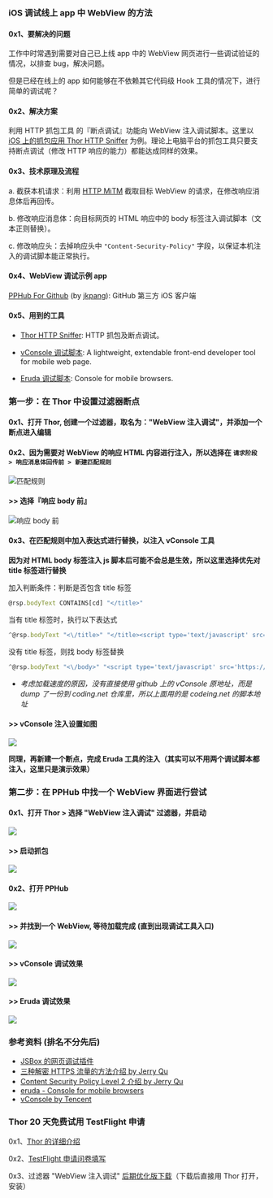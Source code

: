 ### iOS 调试线上 app 中 WebView 的方法

#### 0x1、要解决的问题

工作中时常遇到需要对自己已上线 app 中的 WebView 网页进行一些调试验证的情况，以排查 bug，解决问题。

但是已经在线上的 app 如何能够在不依赖其它代码级 Hook 工具的情况下，进行简单的调试呢？

#### 0x2、解决方案

利用 HTTP 抓包工具 的『断点调试』功能向 WebView 注入调试脚本。这里以 [iOS 上的抓包应用 Thor HTTP Sniffer](https://itunes.apple.com/app/id1210562295) 为例。理论上电脑平台的抓包工具只要支持断点调试（修改 HTTP 响应的能力）都能达成同样的效果。

#### 0x3、技术原理及流程

a. 截获本机请求：利用 [HTTP MiTM](https://imququ.com/post/how-to-decrypt-https.html) 截取目标 WebView 的请求，在修改响应消息体后再回传。

b. 修改响应消息体：向目标网页的 HTML 响应中的 body 标签注入调试脚本（文本正则替换）。

c. 修改响应头：去掉响应头中 `"Content-Security-Policy"` 字段，以保证本机注入的调试脚本能正常执行。


#### 0x4、WebView 调试示例 app

[PPHub For Github](https://itunes.apple.com/app/id1314212521) (by [jkpang](https://github.com/jkpang)): GitHub 第三方 iOS 客户端


#### 0x5、用到的工具

- [Thor HTTP Sniffer](https://itunes.apple.com/app/id1210562295): HTTP 抓包及断点调试。

- [vConsole 调试脚本](https://github.com/Tencent/vConsole): A lightweight, extendable front-end developer tool for mobile web page.

- [Eruda 调试脚本](https://github.com/liriliri/eruda): Console for mobile browsers.


### 第一步：在 Thor 中设置过滤器断点

#### 0x1、打开 Thor, 创建一个过滤器，取名为："WebView 注入调试"，并添加一个断点进入编辑


#### 0x2、因为需要对 WebView 的响应 HTML 内容进行注入，所以选择在 `请求阶段 > 响应消息体回传前 > 新建匹配规则`

![匹配规则](bp_res/4.jpg) 


#### >> 选择『响应 body 前』

![响应 body 前](bp_res/8.jpg)


#### 0x3、在匹配规则中加入表达式进行替换，以注入 vConsole 工具

**因为对 HTML body 标签注入 js 脚本后可能不会总是生效，所以这里选择优先对 title 标签进行替换**

加入判断条件：判断是否包含 title 标签
``` javascript
@rsp.bodyText CONTAINS[cd] "</title>"
```

当有 title 标签时，执行以下表达式

``` javascript
^@rsp.bodyText "<\/title>" "</title><script type='text/javascript' src='https://coding.net/u/Tumblr/p/thor-lib/git/raw/master/vconsole/3.2.0/vconsole.min.js'></script><script>new VConsole();</script>"
```

没有 title 标签，则找 body 标签替换

``` javascript
^@rsp.bodyText "<\/body>" "<script type='text/javascript' src='https://coding.net/u/Tumblr/p/thor-lib/git/raw/master/vconsole/3.2.0/vconsole.min.js'></script><script>new VConsole();</script></body>"
```

- *考虑加载速度的原因，没有直接使用 github 上的 vConsole 原地址，而是 dump 了一份到 coding.net 仓库里，所以上面用的是 codeing.net 的脚本地址*


#### >> vConsole 注入设置如图

![](bp_res/7.jpg)


**同理，再新建一个断点，完成 Eruda 工具的注入（其实可以不用两个调试脚本都注入，这里只是演示效果）**


### 第二步：在 PPHub 中找一个 WebView 界面进行尝试

#### 0x1、打开 Thor > 选择 "WebView 注入调试" 过滤器，并启动

![](bp_res/9.jpg)  

#### >> 启动抓包

![](bp_res/3.jpg) 

#### 0x2、打开 PPHub

![](bp_res/2.jpg) 

#### >> 并找到一个 WebView, 等待加载完成 (直到出现调试工具入口)

![](bp_res/1.jpg) 


#### >> vConsole 调试效果

![](bp_res/6.jpg)   

#### >> Eruda 调试效果

![](bp_res/5.jpg) 



### 参考资料 (排名不分先后)

- [JSBox 的网页调试插件](https://itunes.apple.com/app/id1312014438)
- [三种解密 HTTPS 流量的方法介绍 by Jerry Qu](https://imququ.com/post/how-to-decrypt-https.html)
- [Content Security Policy Level 2 介绍 by Jerry Qu](https://imququ.com/post/content-security-policy-level-2.html)
- [eruda - Console for mobile browsers](https://eruda.liriliri.io/)
- [vConsole by Tencent](https://github.com/Tencent/vConsole)


### Thor 20 天免费试用 TestFlight 申请

0x1、[Thor 的详细介绍](https://github.com/PixelCyber/Thor/blob/master/README-zh-Hans.md)

0x2、[TestFlight 申请问卷填写](https://wj.qq.com/s/1607760/e57d)

0x3、过滤器 "WebView 注入调试" [后期优化版下载](https://github.com/PixelCyber/Thor/raw/master/tips-zh-Hans/bp_res/WebView_debug.f4thor)（下载后直接用 Thor 打开，安装）

